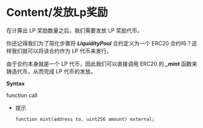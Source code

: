 # Content/发放Lp奖励

在计算出 LP 奖励数量之后，我们需要发放 LP 奖励代币。

你还记得我们为了简化步骤将 ***LiquidityPool*** 合约定义为一个 ERC20 合约吗？这样我们就可以将该合约作为 LP 代币来发行。

由于合约本身就是一个 LP 代币，因此我们可以直接调用 ERC20 的 ***_mint*** 函数来铸造代币，从而完成 LP 代币的发放。

**Syntax**

function call

- 提示
    
    ```solidity
    function mint(address to, uint256 amount) external;
    ```
    
